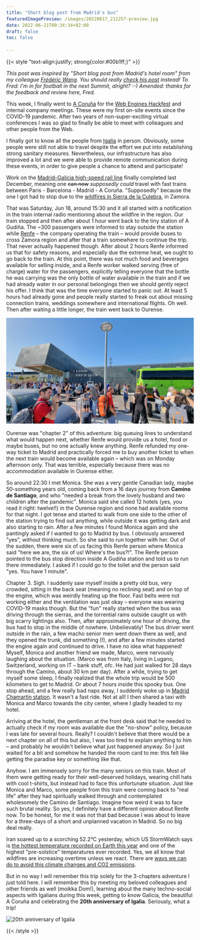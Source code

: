 ```yaml
---
title: "Short blog post from Madrid's bus"
featuredImagePreview: /images/20220617_212257-preview.jpg
date: 2022-06-21T00:34:34+02:00
draft: false
toc: false

---
```


{{< style "text-align:justify; strong{color:#00b1ff;}" >}}

_This post was inspired by "Short blog post from Madrid's hotel room" from my colleague [Frédéric Wang](https://frederic-wang.fr/). You should really [check his post](https://frederic-wang.fr/short-blog-post-from-madrid-s-hotel-room.html
) instead! To Fred: I'm in for football in the next Summit, alright? :-) Amended: thanks for the feedback and review here, Fred._

This week, I finally went to [A Coruña](https://en.wikipedia.org/wiki/A_Coru%C3%B1a) for the [Web Engines Hackfest](https://webengineshackfest.org/2022/) and internal company meetings. These were my first on-site events since the COVID-19 pandemic. After two years of non-super-exciting virtual conferences I was so glad to finally be able to meet with colleagues and other people from the Web.

I finally got to know all the people from [Igalia](https://www.igalia.com/team/) in person. Obviously, some people were still not able to travel despite the effort we put into establishing strong sanitary measures. Nevertheless, our infrastructure has also improved a lot and we were able to provide remote communication during these events, in order to give people a chance to attend and participate!

Work on the [Madrid–Galicia high-speed rail line](https://en.wikipedia.org/wiki/Madrid%E2%80%93Galicia_high-speed_rail_line) finally completed last December, meaning one ~~can now~~ _supposedly could_ travel with fast trains between Paris - Barcelona - Madrid - A Coruña. "Supposedly" because the one I got had to stop due to the [wildfires in Sierra de la Culebra](https://elpais.com/espana/2022-06-18/los-incendios-avanzan-en-cataluna-castilla-y-leon-y-comunidad-valenciana.html), in Zamora. 

That was Saturday, Jun 18, around 15:30 and it all started with a notification in the train internal radio mentioning about the wildfire in the region. Our train stopped and then after about 1 hour went back to the tiny station of A Gudiña. The ~300 passengers were informed to stay outside the station while [Renfe](https://en.wikipedia.org/wiki/Renfe) –  the company operating the train – would provide buses to cross Zamora region and after that a train somewhere to continue the trip. That never actually happened though. After about 2 hours Renfe informed us that for safety reasons, and especially due the extreme heat, we ought to go back to the train. At this point, there was not much food and beverages available for selling inside, and a Renfe worker walked serving (free of charge) water for the passengers, explicitly telling everyone that the bottle he was carrying was the only bottle of water available in the train and if we had already water in our personal belongings then we should gently reject his offer. I think that was the time everyone started to panic out. At least 5 hours had already gone and people really started to freak out about missing connection trains, weddings somewhere and international flights. Oh well. Then after waiting a little longer, the train went back to Ourense.

![A Gudiña](/images/20220618_184743.jpg)

Ourense was "chapter 2" of this adventure: big queuing lines to understand what would happen next, whether Renfe would provide us a hotel, food or maybe buses, but no one actually knew anything. Renfe refunded my one-way ticket to Madrid and practically forced me to buy another ticket to when the next train would become available again – which was on Monday afternoon only. That was terrible, especially because there was no accommodation available in Ourense either.

So around 22:30 I met Monica. She was a very gentle Canadian lady, maybe 50-something years old, coming back from a 16 days journey from **Camino de Santiago**, and who "needed a break from the lovely husband and two children after the pandemic". Monica said she called 12 hotels (yes, you read it right: twelve!!) in the Ourense region and none had available rooms for that night. I got tense and started to walk from one side to the other of the station trying to find out anything, while outside it was getting dark and also starting to rain. After a few minutes I found Monica again and she pantingly asked if I wanted to go to Madrid by bus. I obviously answered "yes", without thinking much. So she said to run together with her. Out of the sudden, there were six of us facing this Renfe person where Monica said "here we are, the six of us! Where's the bus?!". The Renfe person pointed to the bus stop direction inside A Gudiña station and told us to run there immediately. I asked if I could go to the toilet and the person said "yes. You have 1 minute".

Chapter 3. Sigh. I suddenly saw myself inside a pretty old bus, very crowded, sitting in the back seat (meaning no reclining seat) and on top of the engine, which was weirdly heating up the floor. Fast belts were not working either and the ventilation was just okay – everyone was wearing COVID-19 masks though. But the "fun" really started when the bus was driving through the sierras, and the torrential rains outside caught us with big scarry lightings also. Then, after approximately one hour of driving, the bus had to stop in the middle of nowhere. Unbelievably! The bus driver went outside in the rain, a few macho senior men went down there as well, and they opened the trunk, did something (!), and after a few minutes started the engine again and continued to drive. I have no idea what happened! Myself, Monica and another friend we made, Marco, were nervously laughing about the situation. (Marco was from Italy, living in Lugano, Switzerland, working on IT – bank stuff, ofc. He had just walked for 28 days through the Camino, about 30 km per day). After a while, trying to get myself some sleep, I finally realized that the whole trip would be 500 kilometers to get to Madrid. Or about 7 hours inside this spooky bus. One stop ahead, and a few really bad naps away, I suddenly woke up in [Madrid Chamartín station](https://en.wikipedia.org/wiki/Madrid_Chamart%C3%ADn_railway_station). It wasn't a fast ride. Not at all! I then shared a taxi with Monica and Marco towards the city center, where I gladly headed to my hotel.

Arriving at the hotel, the gentleman at the front desk said that he needed to actually check if my room was available due the "no-show" policy, because I was late for several hours. Really? I couldn't believe that there would be a next chapter on all of this but also, I was too tired to explain anything to him – and probably he wouldn't believe what just happened anyway. So I just waited for a bit and somehow he handed the room card to me: this felt like getting the paradise key or something like that.

Anyhow. I am immensely sorry for the many seniors on this train. Most of them were getting ready for their well-deserved holidays, wearing chill hats with cool t-shirts, but instead had to face this unfortunate situation. Just like Monica and Marco, some people from this train were coming back to "real life" after they had spiritually walked through and contemplated wholesomely the Camino de Santiago. Imagine how weird it was to face such brutal reality. So yes, I definitely have a different opinion about Renfe now. To be honest, for me it was not that bad because I was about to leave for a three-days of a short and unplanned vacation in Madrid. So no big deal really.

Iran soared up to a scorching 52.2°C yesterday, which US StormWatch says is [the hottest temperature recorded on Earth this year](
https://twitter.com/US_Stormwatch/status/1539001882038784000?s=20&t=swdLC8J8R0lYwwBaE7tq9w
) and one of the highest "pre-solstice" temperatures ever recorded. Yes, we all know that wildfires are increasing overtime unless we react. There are [ways we can do to avoid this climate changes and CO2 emissions](
https://www.igalia.com/about/social-responsibility).

But in no way I will remember this trip solely for the 3-chapters adventure I just told here. I will remember this by meeting my beloved colleagues and other friends as well (moikka Dom!), learning about the many techno-social aspects with Igalians during this week, getting to know Galicia, the beautiful A Coruña and celebrating the **20th anniversary of Igalia**. Seriously, what a trip!

![20th anniversary of Igalia](/images/20220617_212257.jpg)

{{< /style >}}
